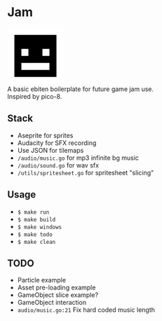 # Jam
![Jam logo](./assets/icon128.png)   
A basic ebiten boilerplate for future game jam use.  
Inspired by pico-8.

## Stack
* Aseprite for sprites
* Audacity for SFX recording
* Use JSON for tilemaps
* `/audio/music.go` for mp3 infinite bg music
* `/audio/sound.go` for wav sfx
* `/utils/spritesheet.go` for spritesheet "slicing"

## Usage
* `$ make run`
* `$ make build`
* `$ make windows`
* `$ make todo`
* `$ make clean`

## TODO
* Particle example
* Asset pre-loading example
* GameObject slice example?
* GameObject interaction
* `audio/music.go:21` Fix hard coded music length 
